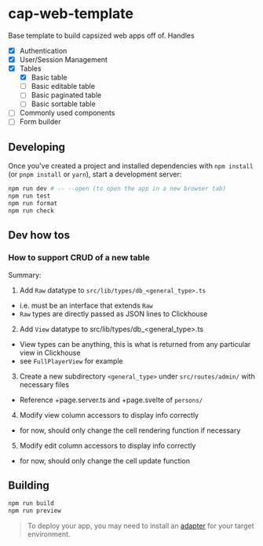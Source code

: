 # cap-web-template

Base template to build capsized web apps off of. Handles

- [x] Authentication
- [x] User/Session Management
- [x] Tables
  - [x] Basic table
  - [ ] Basic editable table
  - [ ] Basic paginated table
  - [ ] Basic sortable table
- [ ] Commonly used components
- [ ] Form builder

## Developing

Once you've created a project and installed dependencies with `npm install` (or `pnpm install` or `yarn`), start a development server:

```bash
npm run dev # -- --open (to open the app in a new browser tab)
npm run test
npm run format
npm run check
```

## Dev how tos

### How to support CRUD of a new table

Summary:

1. Add `Raw` datatype to `src/lib/types/db_<general_type>.ts`

- i.e. must be an interface that extends `Raw`
- `Raw` types are directly passed as JSON lines to Clickhouse

2. Add `View` datatype to src/lib/types/db\_<general_type>.ts

- View types can be anything, this is what is returned from any particular view in Clickhouse
- see `FullPlayerView` for example

3. Create a new subdirectory `<general_type>` under `src/routes/admin/` with necessary files

- Reference +page.server.ts and +page.svelte of `persons/`

4. Modify view column accessors to display info correctly

- for now, should only change the cell rendering function if necessary

5. Modify edit column accessors to display info correctly

- for now, should only change the cell update function

## Building

```bash
npm run build
npm run preview
```

> To deploy your app, you may need to install an [adapter](https://svelte.dev/docs/kit/adapters) for your target environment.
